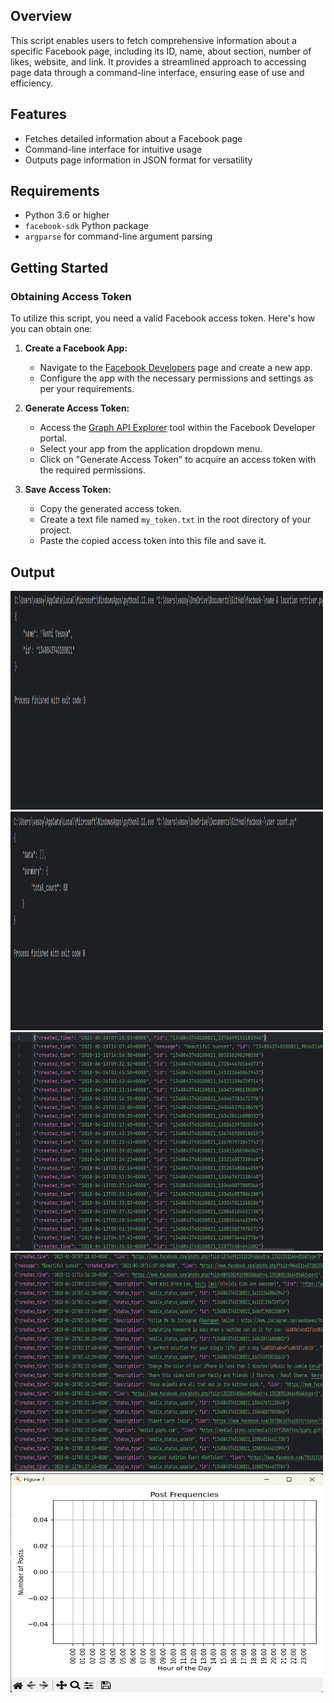 ## Overview
This script enables users to fetch comprehensive information about a specific Facebook page, including its ID, name, about section, number of likes, website, and link. It provides a streamlined approach to accessing page data through a command-line interface, ensuring ease of use and efficiency.

## Features
- Fetches detailed information about a Facebook page
- Command-line interface for intuitive usage
- Outputs page information in JSON format for versatility

## Requirements
- Python 3.6 or higher
- `facebook-sdk` Python package
- `argparse` for command-line argument parsing

## Getting Started

### Obtaining Access Token
To utilize this script, you need a valid Facebook access token. Here's how you can obtain one:

1. **Create a Facebook App:**
   - Navigate to the [Facebook Developers](https://developers.facebook.com/apps/creation/) page and create a new app.
   - Configure the app with the necessary permissions and settings as per your requirements.

2. **Generate Access Token:**
   - Access the [Graph API Explorer](https://developers.facebook.com/tools/explorer/) tool within the Facebook Developer portal.
   - Select your app from the application dropdown menu.
   - Click on "Generate Access Token" to acquire an access token with the required permissions.

3. **Save Access Token:**
   - Copy the generated access token.
   - Create a text file named `my_token.txt` in the root directory of your project.
   - Paste the copied access token into this file and save it.
## Output

<img src="https://raw.githubusercontent.com/2k0v11/Analysis-and-Dashboards/main/Python/Facebook%20Analytics/output/name%20%26%20location%20retriver.png" alt="Employee data" title="Employee Data title" height=350 width=500 >
<img src="https://github.com/2k0v11/Analysis-and-Dashboards/blob/main/Python/Facebook%20Analytics/output/usercount.png" alt="Employee data" title="Employee Data title" height=350 width=500 >
<img src="https://github.com/2k0v11/Analysis-and-Dashboards/blob/main/Python/Facebook%20Analytics/output/post%20time%20%26%20id.png" alt="Employee data" title="Employee Data title" height=350 width=500 >
<img src="https://github.com/2k0v11/Analysis-and-Dashboards/blob/main/Python/Facebook%20Analytics/output/posts%20details.png" alt="Employee data" title="Employee Data title" height=350 width=500 >
<img src="https://github.com/2k0v11/Analysis-and-Dashboards/blob/main/Python/Facebook%20Analytics/output/post%20per%20hour.png" alt="Employee data" title="Employee Data title" height=350 width=500 >
